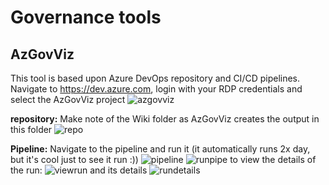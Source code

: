 
# Governance tools

## AzGovViz

This tool is based upon Azure DevOps repository and CI/CD pipelines.  
Navigate to <https://dev.azure.com>, login with your RDP credentials and select the AzGovViz project
![azgovviz](https://chlams.blob.core.windows.net/public/reddogproductions/pics/enterprisescale/azgovviz.png)

**repository:**
Make note of the Wiki folder as AzGovViz creates the output in this folder
![repo](https://chlams.blob.core.windows.net/public/reddogproductions/pics/enterprisescale/wiki.png)

**Pipeline:**
Navigate to the pipeline and run it (it automatically runs 2x day, but it's cool just to see it run :))
![pipeline](https://chlams.blob.core.windows.net/public/reddogproductions/pics/enterprisescale/pipeline.png)
![runpipe](https://chlams.blob.core.windows.net/public/reddogproductions/pics/enterprisescale/runpipeline.png)
to view the details of the run:
![viewrun](https://chlams.blob.core.windows.net/public/reddogproductions/pics/enterprisescale/viewrun.png)
and its details
![rundetails](https://chlams.blob.core.windows.net/public/reddogproductions/pics/enterprisescale/viewrundetatail.png)